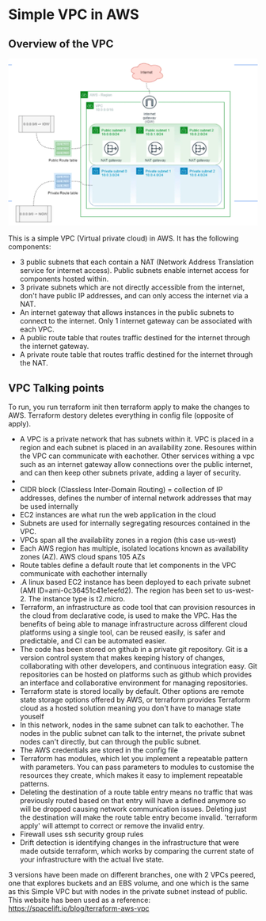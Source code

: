<h1>Simple VPC in AWS</h1>

<h2> Overview of the VPC</h2>

![Image of VPC diagram](vpc_diagram.png)

<p>This is a simple VPC (Virtual private cloud) in AWS. It has the following components:
<ul>
<li>3 public subnets that each contain a NAT (Network Address Translation service for internet access). Public subnets enable internet access for components hosted within.</li>
<li>3 private subnets which are not directly accessible from the internet, don't have public IP addresses, and can only access the internet via a NAT. </li>
<li>An internet gateway that allows instances in the public subnets to connect to the internet. Only 1 internet gateway can be associated with each VPC.</li>
<li>A public route table that routes traffic destined for the internet through the internet gateway.</li>
<li>A private route table that routes traffic destined for the internet through the NAT.</li>
</ul>

<h2>VPC Talking points</h2>
To run, you run terraform init then terraform apply to make the changes to AWS. Terraform destory deletes everything in config file (opposite of apply).
<ul>
<li>A VPC is a private network that has subnets within it. VPC is placed in a region and each subnet is placed in an availability zone. Resoures within the VPC can communicate with eachother. Other services withing a vpc such as an internet gateway allow connections over the public internet, and can then keep other subnets private, adding a layer of security.<li>
<li>CIDR block (Classless Inter-Domain Routing) = collection of IP addresses, defines the number of internal network addresses that may be used internally</li>
<li>EC2 instances are what run the web application in the cloud</li>
<li>Subnets are used for internally segregating resources contained in the VPC.</li>
<li>VPCs span all the availability zones in a region (this case us-west)</li>
<li>Each AWS region has multiple, isolated locations known as availability zones (AZ). AWS cloud spans 105 AZs</li>
<li>Route tables define a default route that let components in the VPC communicate with eachother internally</li>
<li>.A linux based EC2 instance has been deployed to each private subnet (AMI ID=ami-0c36451c41e1eefd2). The region has been set to us-west-2. The instance type is t2.micro.</li>
<li>Terraform, an infrastructure as code tool that can provision resources in the cloud from declarative code, is used to make the VPC. Has the benefits of being able to manage infrastructure across different cloud platforms using a single tool, can be reused easily, is safer and predictable, and CI can be automated easier. </li>
<li>The code has been stored on github in a private git repository. Git is a version control system that makes keeping history of changes, collaborating with other developers, and continuous integration easy. Git repositories can be hosted on platforms such as github which provides an interface and collaborative environment for managing repositories.</li>
<li>Terraform state is stored locally by default. Other options are remote state storage options offered by AWS, or terraform provides Terraform cloud as a hosted solution meaning you don't have to manage state youself</li>
<li>In this network, nodes in the same subnet can talk to eachother. The nodes in the public subnet can talk to the internet, the private subnet nodes can't directly, but can through the public subnet.</li>
<li>The AWS credentials are stored in the config file</li>

<li>Terraform has modules, which let you implement a repeatable pattern with parameters. You can pass parameters to modules to customise the resources they create, which makes it easy to implement repeatable patterns.</li>
<li>Deleting the destination of a route table entry means no traffic that was previously routed based on that entry will have a defined anymore so will be dropped causing network communication issues. Deleting just the destination will make the route table entry become invalid. 'terraform apply' will attempt to correct or remove the invalid entry.</li>
<li>Firewall uses ssh security group rules</li>
<li>Drift detection is identifying changes in the infrastructure that were made outside terraform, which works by comparing the current state of your infrastructure with the actual live state.</li>
</ul>

3 versions have been made on different branches, one with 2 VPCs peered, one that explores buckets and an EBS volume, and one which is the same as this Simple VPC but with nodes in the private subnet instead of public.
This website has been used as a reference: https://spacelift.io/blog/terraform-aws-vpc
